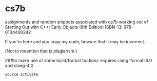 # cs7b
assignments and random snippets associated with cs7b 
working out of Starting Out with C++: Early Objects (9th Edition) ISBN-13: 978-0134400242

If you're here and you copy my code, beware that it may be incorrect.

(Not to meantion that is plagiarism.)


###to make use of some build/format fuctions
requires clang-format-4.0 and clang-4.0
```
source activate
```
